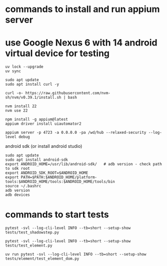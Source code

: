 
# commands to install and run appium server
# use Google Nexus 6 with 14 android virtual device for testing

```commandline
uv lock --upgrade
uv sync
```

```commandline
sudo apt update
sudo apt install curl -y

curl -o- https://raw.githubusercontent.com/nvm-sh/nvm/v0.39.1/install.sh | bash

nvm install 22
nvm use 22

npm install -g appium@latest
appium driver install uiautomator2

appium server -p 4723 -a 0.0.0.0 -pa /wd/hub --relaxed-security --log-level debug
```

android sdk (or install android studio)
```commandline
sudo apt update
sudo apt install android-sdk
export ANDROID_HOME=/usr/lib/android-sdk/   # adb version - check path to sdk root
export ANDROID_SDK_ROOT=$ANDROID_HOME
export PATH=$PATH:$ANDROID_HOME/platform-tools:$ANDROID_HOME/tools:$ANDROID_HOME/tools/bin
source ~/.bashrc
adb version
adb devices
```

# commands to start tests
```commandline
pytest -svl --log-cli-level INFO --tb=short --setup-show tests/test_shadowstep.py

pytest -svl --log-cli-level INFO --tb=short --setup-show tests/test_element.py

uv run pytest -svl --log-cli-level INFO --tb=short --setup-show  tests/element/test_element_dom.py
```
